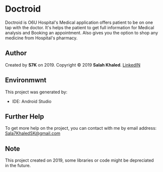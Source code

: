 # Doctroid
Doctroid is O6U Hospital's Medical application offers patient to be on one tap with the doctor. It's helps the patient to get full information for Medical analysis and Booking an appointment. Also gives you the option to shop any medicine from Hospital's pharmacy.
## Author
Created by **S7K** on 2019. Copyright © 2019 **Salah Khaled**. [LinkedIN](Https://www.linkedin.com/in/sala7khaled/)

## Environmwnt
This project was generated by:
* IDE: Android Studio

## Further Help
To get more help on the project, you can contact with me by email address: Sala7KhaledSK@gmail.com

## Note
This project created on 2019, some libraries or code might be depreciated in the future.
